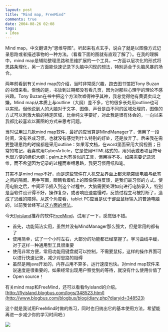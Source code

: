 ```yaml
---
layout: post
title: "Mind map, FreeMind"
comments: true
date: 2004-08-26 02:08
tags:
- Idea
---
```

Mind map，中文翻译为"思维导图"。听起来有点玄乎，说白了就是以图像方式记录思路或者描述事物的一种方法。（看看下面的图就有直观了解了）。在我的理解中，mind map是辅助整理思路和思维扩展的一个工具，一方面以层次化的形式将思路条理化，另一方面能快速记录下头脑中闪现的想法，特别适合于头脑风暴的场合。

两年前看到有关mind map的介绍，当时非常感兴趣，跑去图书馆把Tony Buzan的书借来看。惭愧的是，书放到过期都没有看几页，因为对那些心理学的理论不感兴趣。Tony Buzan在书中把这个方法吹嘘得神乎其神，我总觉得他有黄婆卖瓜之嫌。Mind map从本质上与outline（大纲）差不多，它的很多长处用outline也可以实现。但他说到人的大脑对于文字、图像、声音是由不同的区域处理的，图像的方式可以刺激大脑的特定区域，比单纯文字要好，对此我是很有体会的，一向以来我都比较喜欢以画图的方式来思考问题。

当时试用过几款mind map软件，最好的应当算是MindManager了，但用了一段时间，没有养成习惯，也就没有感觉到什么特别的好处，还是放弃了。后来我在需要整理思路的时候都是采用outline：如果写文档，在word里面采用大纲视图；日常的笔记，我喜欢用CyberArticle，它是使用HTML格式的，用列表或者项目符号也很方便的组织大纲；palm上也有类似的工具，但用得不多。如果需要记录思维，而不希望因为记录的过程而束缚思路，我更习惯用纸和笔。

其实不是mind map不好，而是这些软件在人机交互界面上都未能突破电脑与纸笔之间的隔阂。用手写画，眼睛看着纸上的图像获得反馈，是我们最习惯的方式。使用电脑之后，中间环节插入到这个过程中，大脑需要处理如何进行电脑录入，特别是当软件设计得不好，操作复杂，或者响应速度慢时，反馈过程立马被打断了，造成了思维的障碍。从这个角度看，tablet PC应当是优于键盘鼠标输入的普通电脑的，以前我曾经写过[这方面的想法](http://www.blogbus.com/blogbus/blog/diary.php?diaryid=52190)。

今天[flyisland](http://www.blogbus.com/blogbus/blog/diary.php?diaryid=348523)推荐的软件[FreeMind](http://freemind.sourceforge.net/)，试用了一下，感觉很不错。

  * 首先，功能简洁实用，虽然并没有MindManager那么强大，但是常用的都有了 
  * 使用简单，试了一个小时左右，大部分的功能都已经掌握了。学习曲线平缓，对于这样一种通用型工具很重要 
  * 使用非常方便，常用功能用键盘就可以控制，不需要鼠标，这样的操作界面可以进行快速记录，减少对思路的阻碍 
  * 虽然是用java开发的，内存占用不算多，运行速度也快。对mind map软件来说速度是很重要的，如果经常出现用户察觉到的等待，就没有什么使用价值了 
  * Open source！

有关mind map和FreeMind，还可以看看flyisland的介绍。[http://flyisland.blogbus.com/logs/348523.html](http://www.blogbus.com/blogbus/blog/diary.php?diaryid=348523)

这个就是我试用FreeMind时做的练习，同时也归纳出它的基本使用方法，希望能再进一步减少你的学习时间吧:)

![](http://sunnyday.cn2k.net/photo/freemind_usage.gif)
